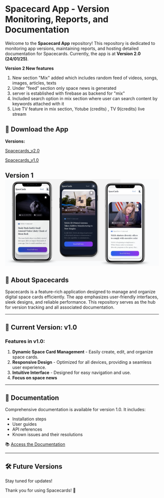 # Spacecard App - Version Monitoring, Reports, and Documentation

Welcome to the **Spacecard App** repository! This repository is dedicated to monitoring app versions, maintaining reports, and hosting detailed documentation for Spacecards. Currently, the app is at **Version 2.0 (24/01/25)**.

**Version 2 New features**
1. New section "Mix" added which includes random feed of videos, songs, images, articles, texts
2. Under "feed" section only space news is generated
3. server is established with firebase as backend for "mix"
4. Included search option in mix section where user can search content by keywords attached with it
5. Live TV feature in mix section, Yotube (credits) , TV 9(credits) live stream

## 📲 Download the App

**Versions:** 

[Spacecards_v2.0](https://github.com/Sushanth-Hebri/Spacecard-App-Versions-CP/raw/main/Spacecards-v2.0/spacecard2.apk)

[Spacecards_v1.0](https://github.com/Sushanth-Hebri/Spacecard-App-Versions-CP/raw/main/Spacecards-v1.0/releases/spacecards-v1.apk)




Version 1 
![v1](https://github.com/Sushanth-Hebri/Spacecard-App-Versions-CP/blob/main/v11.png)
---

## 🚀 About Spacecards
Spacecards is a feature-rich application designed to manage and organize digital space cards efficiently. The app emphasizes user-friendly interfaces, sleek designs, and reliable performance. This repository serves as the hub for version tracking and all associated documentation.

---

## 📝 Current Version: **v1.0**

### Features in v1.0:
1. **Dynamic Space Card Management** - Easily create, edit, and organize space cards.
2. **Responsive Design** - Optimized for all devices, providing a seamless user experience.
3. **Intuitive Interface** - Designed for easy navigation and use.
4. **Focus on space news**

---

## 📄 Documentation

Comprehensive documentation is available for version 1.0. It includes:
- Installation steps
- User guides
- API references
- Known issues and their resolutions

📚 [Access the Documentation](https://github.com/Sushanth-Hebri/Spacecard-App-Versions-CP/blob/main/Explore%20Spacecards%20v1.0%20Features.docx)

---




## 🛠 Future Versions
 Stay tuned for updates!

Thank you for using Spacecards! 🚀
